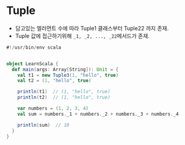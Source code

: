 # Tuple
- 담고있는 엘러먼트 수에 따라 Tuple1 클래스부터 Tuple22 까지 존재.
- Tuple 값에 접근하기위해 ```_1, _2, ..., _22```메서드가 존재.
```scala
#!/usr/bin/env scala


object LearnScala {
  def main(args: Array[String]): Unit = {
    val t1 = new Tuple3(1, "hello", true)
    val t2 = (1, "hello", true)

    println(t1)  // (1, "hello", true)
    println(t2)  // (1, "hello", true)

    var numbers = (1, 2, 3, 4)
    val sum = numbers._1 + numbers._2 + numbers._3 + numbers._4

    println(sum)  // 10
  }
}
```
